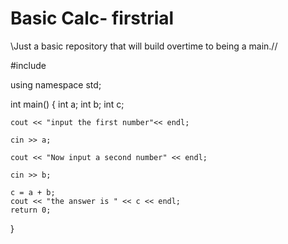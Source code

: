 # Basic Calc- firstrial
\\Just a basic repository that will build overtime to being a main.//

#include <iostream>

using namespace std;

int main()
{
    int a;
    int b;
    int c;
    
    cout << "input the first number"<< endl;
    
    cin >> a;
    
    cout << "Now input a second number" << endl;
    
    cin >> b;

    c = a + b;
    cout << "the answer is " << c << endl;
    return 0;
}
